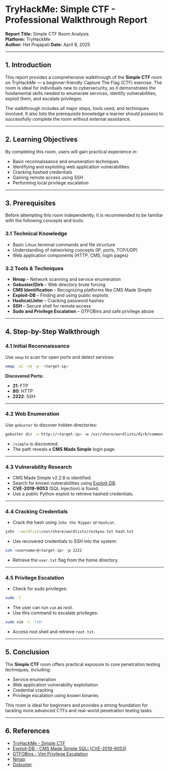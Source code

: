 # TryHackMe: Simple CTF - Professional Walkthrough Report

**Report Title:** Simple CTF Room Analysis  
**Platform:** TryHackMe  
**Author:** Het Prajapati
**Date:** April 8, 2025  

---

## 1. Introduction

This report provides a comprehensive walkthrough of the **Simple CTF** room on TryHackMe — a beginner-friendly Capture The Flag (CTF) exercise. The room is ideal for individuals new to cybersecurity, as it demonstrates the fundamental skills needed to enumerate services, identify vulnerabilities, exploit them, and escalate privileges.

The walkthrough includes all major steps, tools used, and techniques involved. It also lists the prerequisite knowledge a learner should possess to successfully complete the room without external assistance.

---

## 2. Learning Objectives

By completing this room, users will gain practical experience in:

- Basic reconnaissance and enumeration techniques  
- Identifying and exploiting web application vulnerabilities  
- Cracking hashed credentials  
- Gaining remote access using SSH  
- Performing local privilege escalation  

---

## 3. Prerequisites

Before attempting this room independently, it is recommended to be familiar with the following concepts and tools:

### 3.1 Technical Knowledge

- Basic Linux terminal commands and file structure  
- Understanding of networking concepts (IP, ports, TCP/UDP)  
- Web application components (HTTP, CMS, login pages)

### 3.2 Tools & Techniques

- **Nmap** – Network scanning and service enumeration  
- **Gobuster/Dirb** – Web directory brute forcing  
- **CMS Identification** – Recognizing platforms like CMS Made Simple  
- **Exploit-DB** – Finding and using public exploits  
- **Hashcat/John** – Cracking password hashes  
- **SSH** – Secure shell for remote access  
- **Sudo and Privilege Escalation** – GTFOBins and safe privilege abuse  

---

## 4. Step-by-Step Walkthrough

### 4.1 Initial Reconnaissance

Use `nmap` to scan for open ports and detect services:

```bash
nmap -sC -sV -p- <target-ip>
```

**Discovered Ports:**
- **21**: FTP  
- **80**: HTTP  
- **2222**: SSH

---

### 4.2 Web Enumeration

Use `gobuster` to discover hidden directories:

```bash
gobuster dir -u http://<target-ip> -w /usr/share/wordlists/dirb/common.txt
```

- `/simple` is discovered.
- The path reveals a **CMS Made Simple** login page.

---

### 4.3 Vulnerability Research

- CMS Made Simple v2.2.8 is identified.
- Search for known vulnerabilities using [Exploit-DB](https://www.exploit-db.com/).
- **CVE-2019-9053** (SQL Injection) is found.
- Use a public Python exploit to retrieve hashed credentials.

---

### 4.4 Cracking Credentials

- Crack the hash using `John the Ripper` or `Hashcat`.

```bash
john --wordlist=/usr/share/wordlists/rockyou.txt hash.txt
```

- Use recovered credentials to SSH into the system:

```bash
ssh <username>@<target-ip> -p 2222
```

- Retrieve the `user.txt` flag from the home directory.

---

### 4.5 Privilege Escalation

- Check for sudo privileges:

```bash
sudo -l
```

- The user can run `vim` as root.
- Use this command to escalate privileges:

```bash
sudo vim -c '!sh'
```

- Access root shell and retrieve `root.txt`.

---

## 5. Conclusion

The **Simple CTF** room offers practical exposure to core penetration testing techniques, including:

- Service enumeration  
- Web application vulnerability exploitation  
- Credential cracking  
- Privilege escalation using known binaries

This room is ideal for beginners and provides a strong foundation for tackling more advanced CTFs and real-world penetration testing tasks.

---

## 6. References

- [TryHackMe - Simple CTF](https://tryhackme.com/room/simplectf)  
- [Exploit-DB - CMS Made Simple SQLi (CVE-2019-9053)](https://www.exploit-db.com/exploits/46635)  
- [GTFOBins - Vim Privilege Escalation](https://gtfobins.github.io/gtfobins/vim/)  
- [Nmap](https://nmap.org)  
- [Gobuster](https://github.com/OJ/gobuster)  
